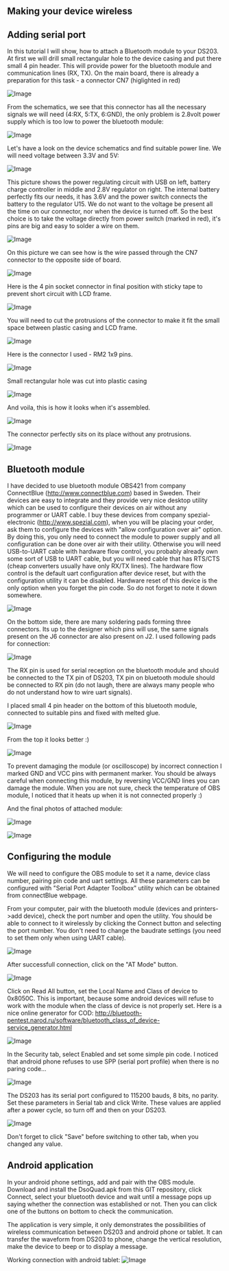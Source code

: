 Making your device wireless
---------------------------

Adding serial port
------------------

In this tutorial I will show, how to attach a Bluetooth module to your DS203. At first we will drill small rectangular hole to the device casing and put there small 4 pin header. This will provide power for the bluetooth module and communication lines (RX, TX). On the main board, there is already a preparation for this task - a connector CN7 (higlighted in red)

![Image](images/board_h.jpg)

From the schematics, we see that this connector has all the necessary signals we will need (4:RX, 5:TX, 6:GND), the only problem is 2.8volt power supply which is too low to power the bluetooth module:

![Image](images/schem_cn7.png)

Let's have a look on the device schematics and find suitable power line. We will need voltage between 3.3V and 5V:

![Image](images/schem_power.png)

This picture shows the power regulating circuit with USB on left, battery charge controller in middle and 2.8V regulator on right. The internal battery perfectly fits our needs, it has 3.6V and the power switch connects the battery to the regulator U15. We do not want to the voltage be present all the time on our connector, nor when the device is turned off. So the best choice is to take the voltage directly from power switch (marked in red), it's pins are big and easy to solder a wire on them.

![Image](images/photo_1.jpg)

On this picture we can see how is the wire passed through the CN7 connector to the opposite side of board.

![Image](images/photo_2.jpg)

Here is the 4 pin socket connector in final position with sticky tape to prevent short circuit with LCD frame.

![Image](images/photo_3.jpg)

You will need to cut the protrusions of the connector to make it fit the small space between plastic casing and LCD frame.

![Image](images/photo_4.jpg)

Here is the connector I used - RM2 1x9 pins.

![Image](images/photo_5.jpg)

Small rectangular hole was cut into plastic casing

![Image](images/photo_6.jpg)

And voila, this is how it looks when it's assembled.

![Image](images/photo_7.jpg)

The connector perfectly sits on its place without any protrusions.

![Image](images/photo_8.jpg)


Bluetooth module
----------------
I have decided to use bluetooth module OBS421 from company ConnectBlue (http://www.connectblue.com) based in Sweden. Their devices are easy to integrate and they provide very nice desktop utility which can be used to configure their devices on air without any programmer or UART cable.
I buy these devices from company spezial-electronic (http://www.spezial.com), when you will be placing your order, ask them to configure the devices with "allow configuration over air" option. By doing this, you only need to connect the module to power supply and all configuration can be done over air with their utility. Otherwise you will need USB-to-UART cable with hardware flow control, you probably already own some sort of USB to UART cable, but you will need cable that has RTS/CTS (cheap converters usually have only RX/TX lines). The hardware flow control is the default uart configuration after device reset, but with the configuration utility it can be disabled. Hardware reset of this device is the only option when you forget the pin code. So do not forget to note it down somewhere. 

![Image](images/obs421.jpg)

On the bottom side, there are many soldering pads forming three connectors. Its up to the designer which pins will use, the same signals present on the J6 connector are also present on J2. I used following pads for connection:

![Image](images/obs421pins.png)

The RX pin is used for serial reception on the bluetooth module and should be connected to the TX pin of DS203, TX pin on bluetooth module should be connected to RX pin (do not laugh, there are always many people who do not understand how to wire uart signals).

I placed small 4 pin header on the bottom of this bluetooth module, connected to suitable pins and fixed with melted glue.

![Image](images/photo_9.jpg)

From the top it looks better :)

![Image](images/photo_10.jpg)

To prevent damaging the module (or oscilloscope) by incorrect connection I marked GND and VCC pins with permanent marker. You should be always careful when connecting this module, by reversing VCC/GND lines you can damage the module. When you are not sure, check the temperature of OBS module, I noticed that it heats up when it is not connected properly :)

And the final photos of attached module:

![Image](images/photo_11.jpg)

![Image](images/photo_12.jpg)



Configuring the module
----------------------

We will need to configure the OBS module to set it a name, device class number, pairing pin code and uart settings. All these parameters can be configured with "Serial Port Adapter Toolbox" utility which can be obtained from connectBlue webpage.

From your computer, pair with the bluetooth module (devices and printers->add device), check the port number and open the utility. You should be able to connect to it wirelessly by clicking the Connect button and selecting the port number. You don't need to change the baudrate settings (you need to set them only when using UART cable). 

![Image](images/toolbox_00.png)

After successfull connection, click on the "AT Mode" button.

![Image](images/toolbox_0.png)

Click on Read All button, set the Local Name and Class of device to 0x8050C. This is important, because some android devices will refuse to work with the module when the class of device is not properly set. Here is a nice online generator for COD: http://bluetooth-pentest.narod.ru/software/bluetooth_class_of_device-service_generator.html

![Image](images/toolbox_1.png)

In the Security tab, select Enabled and set some simple pin code. I noticed that android phone refuses to use SPP (serial port profile) when there is no paring code...

![Image](images/toolbox_2.png)

The DS203 has its serial port configured to 115200 bauds, 8 bits, no parity. Set these parameters in Serial tab and click Write. These values are applied after a power cycle, so turn off and then on your DS203.

![Image](images/toolbox_3.png)

Don't forget to click "Save" before switching to other tab, when you changed any value.

Android application
-------------------

In your android phone settings, add and pair with the OBS module. Download and install the DsoQuad.apk from this GIT repository, click Connect, select your bluetooth device and wait until a message pops up saying whether the connection was established or not. Then you can click one of the buttons on bottom to check the communication.

The application is very simple, it only demonstrates the possibilities of wireless communication between DS203 and android phone or tablet. It can transfer the waveform from DS203 to phone, change the vertical resolution, make the device to beep or to display a message.

Working connection with android tablet:
![Image](images/photo_tablet.jpg)

